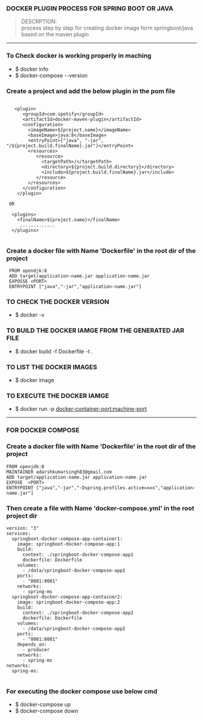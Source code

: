 
### DOCKER PLUGIN PROCESS FOR SPRING BOOT OR JAVA 
> DESCRPTION: \
> process step by step for creating docker image form springboot/java \
> based on the maven plugin 
----

### To Check docker is working properly in maching 
* $ docker info
* $ docker-compose --version   

### Create a project and add the below plugin in the pom file 

````
 
   <plugin>
      <groupId>com.spotify</groupId>
      <artifactId>docker-maven-plugin</artifactId>
      <configuration>
        <imageName>${project.name}</imageName>
        <baseImage>java:8</baseImage>
        <entryPoint>["java", "-jar", "/${project.build.finalName}.jar"]</entryPoint>
        <resources>
           <resource>
             <targetPath>/</targetPath>
             <directory>${project.build.directory}</directory>
             <include>${project.build.finalName}.jar</include>
           </resource>
        </resources>
      </configuration>
    </plugin>
    
 OR   
 
  <plugins>   
    <finalName>${project.name}</finalName>   
     .............
  </plugins>    
  
````
  
### Create a docker file with Name 'Dockerfile' in the root dir of the project 
  
````   
 FROM opendjk:8
 ADD target/application-name.jar application-name.jar 
 EXPOSSE <PORT>
 ENTRYPOINT ["java","-jar","application-name.jar"]
````  
 
### TO CHECK THE DOCKER VERSION  
 * $ docker -v 

### TO BUILD THE DOCKER IAMGE FROM THE GENERATED JAR FILE 
 * $ docker build -f Dockerfile -t <tag-name> . 

### TO LIST THE DOCKER IMAGES
* $ docker image 
 
### TO EXECUTE THE DOCKER IAMGE 
* $ docker run -p <docker-container-port:machine-port> <docker-image-name>
 
----

### FOR DOCKER COMPOSE 

### Create a docker file with Name 'Dockerfile' in the root dir of the project 
````
FROM openjdk:8
MAINTAINER adarshkumarsingh83@gmail.com
ADD target/application-name.jar application-name.jar 
EXPOSE  <PORT>
ENTRYPOINT ["java","-jar","-Dspring.profiles.active=xxx","application-name.jar"]
````
### Then create a file with Name 'docker-compose.yml' in the root project dir 

````
version: "3"
services:
  springboot-docker-compose-app-container1:
    image: springboot-docker-compose-app:1
    build:
      context: ./springboot-docker-compose-app1
      dockerfile: Dockerfile
    volumes:
      - /data/springboot-docker-compose-app1
    ports:
      - "8081:8081"
    networks:
      - spring-ms 
  springboot-docker-compose-app-container2:
    image: springboot-docker-compose-app:2
    build:
      context: ./springboot-docker-compose-app2
      dockerfile: Dockerfile
    volumes:
      - /data/springboot-docker-compose-app2
    ports:
      - "8081:8081"
    depends_on:
      - producer     
    networks:
      - spring-ms 
networks:
  spring-ms:
   
 ````
### For executing the docker compose use below cmd      
* $ docker-compose up       
* $ docker-compose down 

    